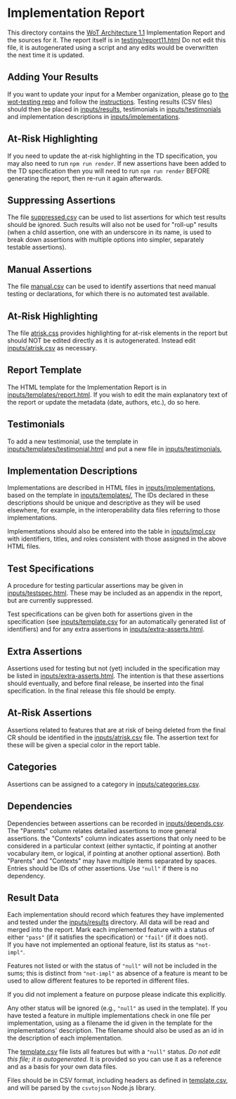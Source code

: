 # Implementation Report

This directory contains the
[WoT Architecture 1.1](https://w3c.github.io/wot-architecture/)
Implementation Report and the sources for it.
The report itself is in [testing/report11.html](https://github.com/w3c/wot-architecture/blob/main/testing/report11.html)
Do not edit this file,
it is autogenerated using a script
and any edits would be overwritten the next time it is updated.

## Adding Your Results

If you want to update your input for a Member organization, 
please go to [the wot-testing repo](https://github.com/w3c/wot-testing) and 
follow the [instructions](https://github.com/w3c/wot-testing/tree/main/data/input_2022/Architecture).
Testing results (CSV files) should then be placed in 
[inputs/results](https://github.com/w3c/wot-architecture/tree/main/testing/inputs/results),
testimonials in [inputs/testimonials](https://github.com/w3c/wot-architecture/tree/main/testing/inputs/testimonials)
and implementation descriptions in 
[inputs/implementations](https://github.com/w3c/wot-architecture/tree/main/testing/inputs/implementations).

## At-Risk Highlighting

If you need to update the at-risk highlighting in the TD specification,
you may also need to
run `npm run render`.
If new assertions have been added to the
TD specification then you will need to run `npm run render` BEFORE generating
the report, then re-run it again afterwards.

## Suppressing Assertions
The file
[suppressed.csv](suppressed.csv)
can be used to list assertions for which
test results should be ignored.  Such results will also not be used for
"roll-up" results (when a child assertion, one with an underscore in its
name, is used to break down assertions with multiple options into simpler,
separately testable assertions).

## Manual Assertions
The file
[manual.csv](manual.csv)
can be used to identify assertions that need
manual testing or declarations, for which there is no automated test available.

## At-Risk Highlighting
The file
[atrisk.css](atrisk.css) provides highlighting for at-risk elements in
the report but should NOT be edited directly as it is autogenerated.
Instead edit 
[inputs/atrisk.csv](inputs/atrisk.csv) as necessary.

## Report Template 
The HTML template for the Implementation Report is in 
[inputs/templates/report.html](inputs/templates/report.html).
If you wish to edit the main explanatory text of the report or
update the metadata (date, authors, etc.), do so here.

## Testimonials
To add a new testimonial, use the template in 
[inputs/templates/testimonial.html](inputs/templates/testimonial.html)
and put a new file in 
[inputs/testimonials](inputs/testimonials),

## Implementation Descriptions
Implementations are described in HTML files in
[inputs/implementations](inputs/implementations),
based on the template in
[inputs/templates/](inputs/templates/impl.html),
The IDs declared in these descriptions should be unique and 
descriptive as they will be used elsewhere, for example, 
in the interoperability data files referring to those implementations.

Implementations should also be entered into the table
in [inputs/impl.csv](inputs/impl.csv) with identifiers, titles, and roles
consistent with those assigned in the above HTML files.

## Test Specifications
A procedure for testing particular assertions may be given in
[inputs/testspec.html](inputs/testspec.html).
These may be included as an appendix in the report,
but are currently suppressed.

Test specifications can be given both for
assertions given in the specification 
(see [inputs/template.csv](inputs/template.csv) 
for an automatically
generated list of identifiers) and for any extra assertions in 
[inputs/extra-asserts.html](inputs/extra-asserts.html).

## Extra Assertions
Assertions used for testing but not (yet) included in the specification
may be listed in 
[inputs/extra-asserts.html](inputs/extra-asserts.html).
The intention is that these assertions should
eventually, and before final release, be inserted into the final specification.
In the final release this file should be empty.

## At-Risk Assertions
Assertions related to features that are at risk of being deleted from the final
CR should be identified in the [inputs/atrisk.csv](inputs/atrisk.csv) file.
The assertion text for these will be given a special color in the report table.

## Categories
Assertions can be assigned to a category in
[inputs/categories.csv](inputs/categories.csv).

## Dependencies
Dependencies between assertions can be recorded in
[inputs/depends.csv](inputs/depends.csv).  
The "Parents" column relates detailed assertions to more general assertions.
the "Contexts" column indicates assertions that only need to be considered in
a particular context (either syntactic, if pointing at another vocabulary item,
or logical, if pointing at another optional assertion).
Both "Parents" and "Contexts" may have multiple items separated by spaces.
Entries should be IDs of other assertions.
Use `"null"` if there is no dependency.

## Result Data
Each implementation should record
which features they have implemented and tested under the 
[inputs/results](inputs/results) directory.
All data will be read and merged into the report.
Mark each implemented feature with a status of either 
`"pass"` (if it satisfies the specification)
or 
`"fail"` (if it does not).  
If you have not implemented an optional feature, list its status as `"not-impl"`.

Features not listed or with the status of `"null"` will not be included in the sums; this is 
distinct from `"not-impl"` as absence of a feature is meant to be used
to allow different features to be reported in different files.

If you did not implement a feature on purpose please indicate this explicitly.

Any other status will be ignored (e.g., `"null"` as used in the template).
If you have tested a feature in multiple
implementations check in one file per implementation, using as a filename
the id given in the template for the implementations' description.
The filename should also be used as an id in the 
description of each implementation.

The [template.csv](template.csv) 
file lists all features but with a `"null"` status.
*Do not edit this file; it is autogenerated.*
It is provided so
you can use it as a reference and as a basis for your own data files.

Files should be in CSV format, including headers as defined in 
[template.csv](tempate.csv),
and will be parsed by the `csvtojson` Node.js library.


